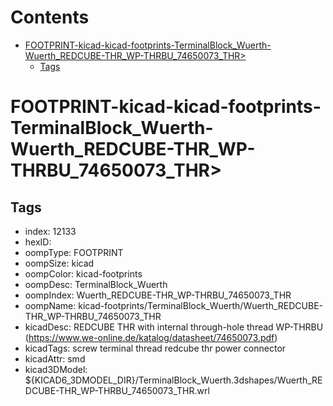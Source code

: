 



Contents
========

* [FOOTPRINT-kicad-kicad-footprints-TerminalBlock_Wuerth-Wuerth_REDCUBE-THR_WP-THRBU_74650073_THR>](#footprint-kicad-kicad-footprints-terminalblock_wuerth-wuerth_redcube-thr_wp-thrbu_74650073_thr)
	* [Tags](#tags)

# FOOTPRINT-kicad-kicad-footprints-TerminalBlock_Wuerth-Wuerth_REDCUBE-THR_WP-THRBU_74650073_THR>

## Tags

- index: 12133
- hexID: 
- oompType: FOOTPRINT
- oompSize: kicad
- oompColor: kicad-footprints
- oompDesc: TerminalBlock_Wuerth
- oompIndex: Wuerth_REDCUBE-THR_WP-THRBU_74650073_THR
- oompName: kicad-footprints/TerminalBlock_Wuerth/Wuerth_REDCUBE-THR_WP-THRBU_74650073_THR
- kicadDesc: REDCUBE THR with internal through-hole thread WP-THRBU (https://www.we-online.de/katalog/datasheet/74650073.pdf)
- kicadTags: screw terminal thread redcube thr power connector
- kicadAttr: smd
- kicad3DModel: ${KICAD6_3DMODEL_DIR}/TerminalBlock_Wuerth.3dshapes/Wuerth_REDCUBE-THR_WP-THRBU_74650073_THR.wrl
